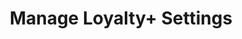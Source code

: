 ---
title: Manage Loyalty+ Settings
excerpt: ''
deprecated: false
hidden: true
metadata:
  title: ''
  description: ''
  robots: index
next:
  description: ''
---